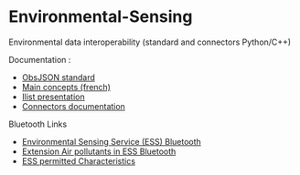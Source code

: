 # Environmental-Sensing
Environmental data interoperability (standard and connectors Python/C++)

Documentation :
- [ObsJSON standard](https://github.com/loco-philippe/Environnemental-Sensing/blob/main/documentation/ObsJSON%20-%20Standard.pdf)
- [Main concepts (french) ](https://github.com/loco-philippe/Environnemental-Sensing/blob/main/documentation/ES%20-%20Standard.pdf)
- [Ilist presentation](https://github.com/loco-philippe/Environnemental-Sensing/blob/main/documentation/Ilist_technical.pdf)
- [Connectors documentation](https://loco-philippe.github.io/ES.html)

Bluetooth Links 
- [Environmental Sensing Service (ESS) Bluetooth](https://www.bluetooth.org/docman/handlers/downloaddoc.ashx?doc_id=294797)
- [Extension Air pollutants in ESS Bluetooth](https://www.bluetooth.com/specifications/specs/gatt-specification-supplement-5/)
- [ESS permitted Characteristics](https://btprodspecificationrefs.blob.core.windows.net/assigned-numbers/Assigned%20Number%20Types/permitted_characteristics.pdf)
